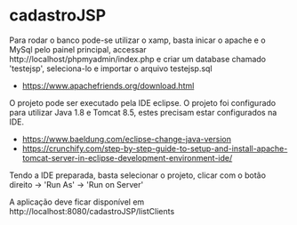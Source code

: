# cadastroJSP

Para rodar o banco pode-se utilizar o xamp, basta inicar o apache e o MySql pelo painel principal, accessar http://localhost/phpmyadmin/index.php e criar um database chamado 
'testejsp', seleciona-lo e importar o arquivo testejsp.sql
- https://www.apachefriends.org/download.html

O projeto pode ser executado pela IDE eclipse. O projeto foi configurado para utilizar Java 1.8 e Tomcat 8.5, estes precisam estar configurados na IDE.
- https://www.baeldung.com/eclipse-change-java-version
- https://crunchify.com/step-by-step-guide-to-setup-and-install-apache-tomcat-server-in-eclipse-development-environment-ide/

Tendo a IDE preparada, basta selecionar o projeto, clicar com o botão direito -> 'Run As' -> 'Run on Server'

A aplicação deve ficar disponível em http://localhost:8080/cadastroJSP/listClients
